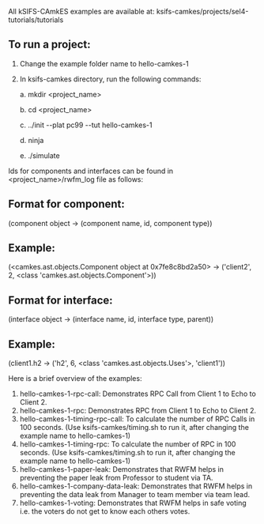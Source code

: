 All kSIFS-CAmkES examples are available at: ksifs-camkes/projects/sel4-tutorials/tutorials

## To run a project:
1. Change the example folder name to hello-camkes-1
2. In ksifs-camkes directory, run the following commands:

   a. mkdir <project_name>
   
   b. cd <project_name>
   
   c. ../init --plat pc99 --tut hello-camkes-1
   
   d. ninja
   
   e. ./simulate

Ids for components and interfaces can be found in <project_name>/rwfm_log file as follows: 

## Format for component:
(component object -> (component name, id, component type))
## Example:
(<camkes.ast.objects.Component object at 0x7fe8c8bd2a50> -> ('client2', 2, <class 'camkes.ast.objects.Component'>))

## Format for interface:
(interface object -> (interface name, id, interface type, parent))
## Example:
(client1.h2 -> ('h2', 6, <class 'camkes.ast.objects.Uses'>, 'client1'))

Here is a brief overview of the examples: 
1. hello-camkes-1-rpc-call: Demonstrates RPC Call from Client 1 to Echo to Client 2.
2. hello-camkes-1-rpc: Demonstrates RPC from Client 1 to Echo to Client 2. 
3. hello-camkes-1-timing-rpc-call: To calculate the number of RPC Calls in 100 seconds. (Use ksifs-camkes/timing.sh to run it, after changing the example name to hello-camkes-1)
4. hello-camkes-1-timing-rpc: To calculate the number of RPC in 100 seconds. (Use ksifs-camkes/timing.sh to run it, after changing the example name to hello-camkes-1)
5. hello-camkes-1-paper-leak: Demonstrates that RWFM helps in preventing the paper leak from Professor to student via TA.
6. hello-camkes-1-company-data-leak: Demonstrates that RWFM helps in preventing the data leak from Manager to team member via team lead.
7. hello-camkes-1-voting: Demonstrates that RWFM helps in safe voting i.e. the voters do not get to know each others votes.